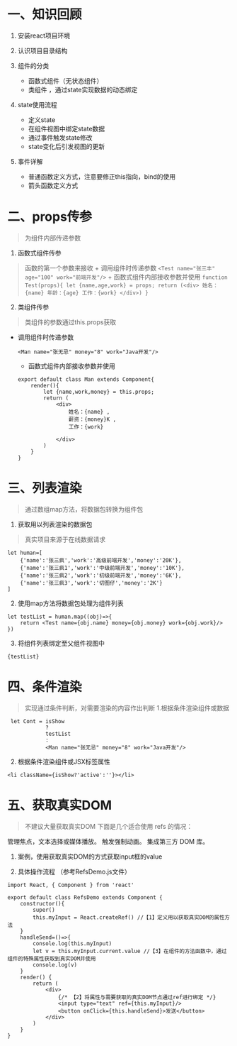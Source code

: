 # 一、知识回顾

1. 安装react项目环境

2. 认识项目目录结构

3. 组件的分类
    + 函数式组件（无状态组件）
    + 类组件 ，通过state实现数据的动态绑定

4. state使用流程
    + 定义state
    + 在组件视图中绑定state数据
    + 通过事件触发state修改
    + state变化后引发视图的更新

5. 事件详解
    + 普通函数定义方式，注意要修正this指向，bind的使用
    + 箭头函数定义方式

# 二、props传参
> 为组件内部传递参数

1. 函数式组件传参
> 函数的第一个参数来接收
    + 调用组件时传递参数
    ```
    <Test name="张三丰" age="100" work="前端开发"/>
    ```
    + 函数式组件内部接收参数并使用
    ```
    function Test(props){
        let {name,age,work} = props;
        return (<div>
            姓名：{name}
            年龄：{age}
            工作：{work}
            </div>)
    }
    ```

2. 类组件传参
> 类组件的参数通过this.props获取
+ 调用组件时传递参数
    ```
    <Man name="张无忌" money="8" work="Java开发"/>
    ```
    + 函数式组件内部接收参数并使用
    ```
    export default class Man extends Component{
        render(){
            let {name,work,money} = this.props;
            return (
                <div>
                    姓名：{name} ,
                    薪资：{money}K ,
                    工作：{work} 
                    
                </div>
            )
        }
    }
    ```

# 三、列表渲染
> 通过数组map方法，将数据包转换为组件包

1. 获取用以列表渲染的数据包
> 真实项目来源于在线数据请求
```
let human=[
    {'name':'张三疯','work':'高级前端开发','money':'20K'},
    {'name':'张三疯1','work':'中级前端开发','money':'10K'},
    {'name':'张三疯2','work':'初级前端开发','money':'6K'},
    {'name':'张三疯3','work':'切图仔','money':'2K'}
]
```

2. 使用map方法将数据包处理为组件列表
```
let testList = human.map((obj)=>{
    return <Test name={obj.name} money={obj.money} work={obj.work}/>
})
```

3. 将组件列表绑定至父组件视图中
```
{testList}
```

# 四、条件渲染
> 实现通过条件判断，对需要渲染的内容作出判断
1.根据条件渲染组件或数据
```
 let Cont = isShow
            ?
            testList
            :
            <Man name="张无忌" money="8" work="Java开发"/>
```

2. 根据条件渲染组件或JSX标签属性
```
<li className={isShow?'active':''}></li>
```

# 五、获取真实DOM
> 不建议大量获取真实DOM
下面是几个适合使用 refs 的情况：

管理焦点，文本选择或媒体播放。
触发强制动画。
集成第三方 DOM 库。

1. 案例，使用获取真实DOM的方式获取input框的value


2. 具体操作流程 （参考RefsDemo.js文件）
```
import React, { Component } from 'react'

export default class RefsDemo extends Component {
    constructor(){
        super()
        this.myInput = React.createRef() //【1】定义用以获取真实DOM的属性方法
    }
    handleSend=()=>{
        console.log(this.myInput)
        let v = this.myInput.current.value //【3】在组件的方法函数中，通过组件的特殊属性获取到真实DOM并使用
        console.log(v)
    }
    render() {
        return (
            <div>
                {/* 【2】将属性与需要获取的真实DOM节点通过ref进行绑定 */}
                <input type="text" ref={this.myInput}/>
                <button onClick={this.handleSend}>发送</button>
            </div>
        )
    }
}
```



